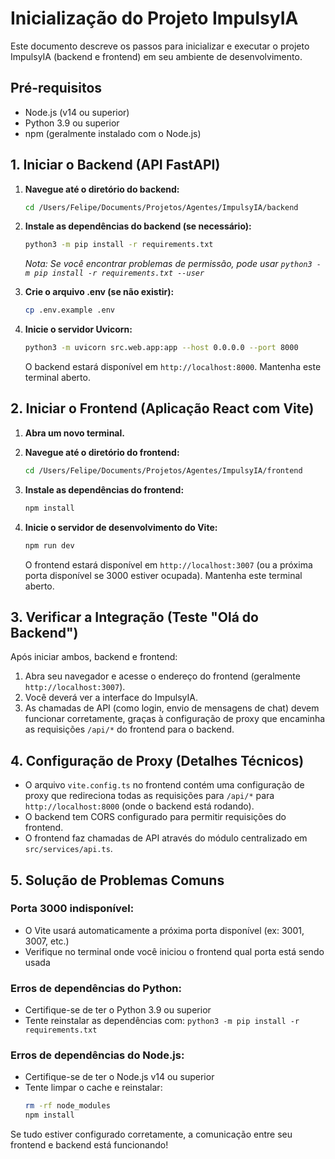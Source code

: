 # Inicialização do Projeto ImpulsyIA

Este documento descreve os passos para inicializar e executar o projeto ImpulsyIA (backend e frontend) em seu ambiente de desenvolvimento.

## Pré-requisitos

- Node.js (v14 ou superior)
- Python 3.9 ou superior
- npm (geralmente instalado com o Node.js)

## 1. Iniciar o Backend (API FastAPI)

1. **Navegue até o diretório do backend:**
   ```bash
   cd /Users/Felipe/Documents/Projetos/Agentes/ImpulsyIA/backend
   ```

2. **Instale as dependências do backend (se necessário):**
   ```bash
   python3 -m pip install -r requirements.txt
   ```
   *Nota: Se você encontrar problemas de permissão, pode usar `python3 -m pip install -r requirements.txt --user`*

3. **Crie o arquivo .env (se não existir):**
   ```bash
   cp .env.example .env
   ```

4. **Inicie o servidor Uvicorn:**
   ```bash
   python3 -m uvicorn src.web.app:app --host 0.0.0.0 --port 8000
   ```

   O backend estará disponível em `http://localhost:8000`. Mantenha este terminal aberto.

## 2. Iniciar o Frontend (Aplicação React com Vite)

1. **Abra um novo terminal.**

2. **Navegue até o diretório do frontend:**
   ```bash
   cd /Users/Felipe/Documents/Projetos/Agentes/ImpulsyIA/frontend
   ```

3. **Instale as dependências do frontend:**
   ```bash
   npm install
   ```

4. **Inicie o servidor de desenvolvimento do Vite:**
   ```bash
   npm run dev
   ```

   O frontend estará disponível em `http://localhost:3007` (ou a próxima porta disponível se 3000 estiver ocupada). Mantenha este terminal aberto.

## 3. Verificar a Integração (Teste "Olá do Backend")

Após iniciar ambos, backend e frontend:

1. Abra seu navegador e acesse o endereço do frontend (geralmente `http://localhost:3007`).
2. Você deverá ver a interface do ImpulsyIA.
3. As chamadas de API (como login, envio de mensagens de chat) devem funcionar corretamente, graças à configuração de proxy que encaminha as requisições `/api/*` do frontend para o backend.

## 4. Configuração de Proxy (Detalhes Técnicos)

- O arquivo `vite.config.ts` no frontend contém uma configuração de proxy que redireciona todas as requisições para `/api/*` para `http://localhost:8000` (onde o backend está rodando).
- O backend tem CORS configurado para permitir requisições do frontend.
- O frontend faz chamadas de API através do módulo centralizado em `src/services/api.ts`.

## 5. Solução de Problemas Comuns

### Porta 3000 indisponível:
- O Vite usará automaticamente a próxima porta disponível (ex: 3001, 3007, etc.)
- Verifique no terminal onde você iniciou o frontend qual porta está sendo usada

### Erros de dependências do Python:
- Certifique-se de ter o Python 3.9 ou superior
- Tente reinstalar as dependências com: `python3 -m pip install -r requirements.txt`

### Erros de dependências do Node.js:
- Certifique-se de ter o Node.js v14 ou superior
- Tente limpar o cache e reinstalar: 
  ```bash
  rm -rf node_modules
  npm install
  ```

Se tudo estiver configurado corretamente, a comunicação entre seu frontend e backend está funcionando!